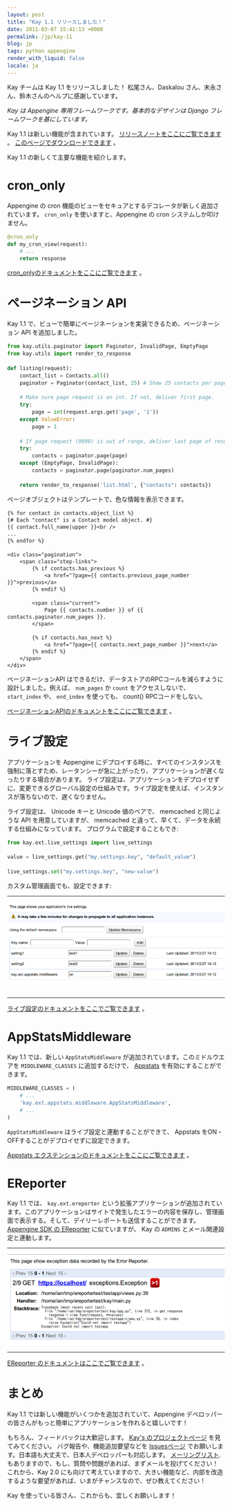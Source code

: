 ```yaml
---
layout: post
title: "Kay 1.1 リリースしました！"
date: 2011-03-07 15:41:13 +0000
permalink: /jp/kay-11
blog: jp
tags: python appengine
render_with_liquid: false
locale: ja
---
```


Kay チームは Kay 1.1 をリリースしました！ 松尾さん、Daskalou さん、末永さん、鈴木さんのヘルプに感謝しています。

_Kay は Appengine 専用フレームワークです。基本的なデザインは Django フレームワークを基にしています。_

Kay 1.1 は新しい機能が含まれています。
[リリースノートをここにご覧できます](http://code.google.com/p/kay-framework/wiki/ReleaseNotes#Kay-1.1.0rc2_-_March_3rd_2011)
。
[このページでダウンロードできます](http://code.google.com/p/kay-framework/downloads/list)
。

Kay 1.1 の新しくて主要な機能を紹介します。

# cron_only

Appengine の cron 機能のビューをセキュアとするデコレータが新しく追加されています。 `cron_only`
を使いますと、Appengine の cron システムしか叩けません。

```python
@cron_only
def my_cron_view(request):
    # ...
    return response
```

[cron_onlyのドキュメントをここにご覧できます](http://kay-docs-jp.shehas.net/decorators.html#kay.utils.decorators.cron_only)
。

# ページネーション API

Kay 1.1 で、ビューで簡単にページネーションを実装できるため、ページネーション API を追加しました。

```python
from kay.utils.paginator import Paginator, InvalidPage, EmptyPage
from kay.utils import render_to_response

def listing(request):
    contact_list = Contacts.all()
    paginator = Paginator(contact_list, 25) # Show 25 contacts per page

    # Make sure page request is an int. If not, deliver first page.
    try:
        page = int(request.args.get('page', '1'))
    except ValueError:
        page = 1

    # If page request (9999) is out of range, deliver last page of results.
    try:
        contacts = paginator.page(page)
    except (EmptyPage, InvalidPage):
        contacts = paginator.page(paginator.num_pages)

    return render_to_response('list.html', {"contacts": contacts})
```

ページオブジェクトはテンプレートで、色な情報を表示できます。

```html+django
{% for contact in contacts.object_list %}
{# Each "contact" is a Contact model object. #}
{{ contact.full_name|upper }}<br />
...
{% endfor %}

<div class="pagination">
    <span class="step-links">
        {% if contacts.has_previous %}
            <a href="?page={{ contacts.previous_page_number }}">previous</a>
        {% endif %}

        <span class="current">
            Page {{ contacts.number }} of {{ contacts.paginator.num_pages }}.
        </span>

        {% if contacts.has_next %}
            <a href="?page={{ contacts.next_page_number }}">next</a>
        {% endif %}
    </span>
</div>
```

ページネーションAPI はできるだけ、データストアのRPCコールを減らすように設計しました。例えば、 `num_pages` か `count`
をアクセスしないで、 `start_index` や、 `end_index` を使っても、 count() RPCコードをしない。

[ページネーションAPIのドキュメントをここにご覧できます](http://kay-docs-jp.shehas.net/pagination.html)
。

# ライブ設定

アプリケーションを Appengine
にデプロイする時に、すべてのインスタンスを強制に落とすため、レータンシーが急に上がったり、アプリケーションが遅くなったりする場合があります。
ライブ設定は、アプリケーションをデプロイせずに、変更できるグローバル設定の仕組みです。ライブ設定を使えば、インスタンスが落ちないので、遅くなりません。

ライブ設定は、 Unicode キーと Unicode 値のペアで、 memcached と同じような API を用意していますが、
memcached と違って、早くて、データを永続する仕組みになっています。 プログラムで設定することもでき:

```python
from kay.ext.live_settings import live_settings

value = live_settings.get("my.settings.key", "default_value")

live_settings.set("my.settings.key", "new-value")
```

カスタム管理画面でも、設定できます:

---

![image](/assets/images/652/live_settings.png)

---

[ライブ設定のドキュメントをここでご覧できます](http://kay-docs-jp.shehas.net/extensions.html#module-kay.ext.live_settings)
。

# AppStatsMiddleware

Kay 1.1 では、新しい `AppStatsMiddleware` が追加されています。このミドルウエアを
`MIDDLEWARE_CLASSES` に追加するだけで、
[Appstats](http://code.google.com/intl/en/appengine/docs/python/tools/appstats.html)
を有効にすることができます。

```python
MIDDLEWARE_CLASSES = (
    # ...
    'kay.ext.appstats.middleware.AppStatsMiddleware',
    # ...
)
```

`AppStatsMiddleware` はライブ設定と連動することができて、 Appstats
をON・OFFすることがデプロイせずに設定できます。

[Appstats
エクステンションのドキュメントをここにご覧できます](http://kay-docs.shehas.net/extensions.html#module-kay.ext.appstats)
。

# EReporter

Kay 1.1 では、 `kay.ext.ereporter`
という拡張アプリケーションが追加されています。このアプリケーションはサイトで発生したエラーの内容を保存し、管理画面で表示する。そして、デイリーレポートも送信することができます。
[Appengine SDK の
EReporter](http://code.google.com/intl/en/appengine/articles/python/recording_exceptions_with_ereporter.html)
に似ていますが、 Kay の `ADMINS` とメール関連設定と連動します。

---

![image](/assets/images/652/ereporter.png)

---

[EReporter
のドキュメントはここでご覧できます](http://kay-docs-jp.shehas.net/extensions.html#module-kay.ext.ereporter)
。

# まとめ

Kay 1.1 では新しい機能がいくつかを追加されていて、Appengine
デベロッパーの皆さんがもっと簡単にアプリケーションを作れると嬉しいです！

もちろん、フィードバックは大歓迎します。 [Kay's
のプロジェクトページ](http://code.google.com/p/kay-framework/)
を見てみてください。 バグ報告や、機能追加要望などを
[Issuesページ](http://code.google.com/p/kay-framework/issues/list)
でお願いします。日本語も大丈夫で、日本人デベロッパーも対応します。
[メーリングリスト](https://groups.google.com/group/kay-users-jp).
もありますので、もし、質問や問題があれば、まずメールを投げてください！ これから、Kay 2.0
にも向けて考えていますので、大きい機能など、内部を改造するような要望があれば、いまがチャンスなので、ぜひ教えてください！

Kay を使っている皆さん、これからも、宜しくお願いします！
